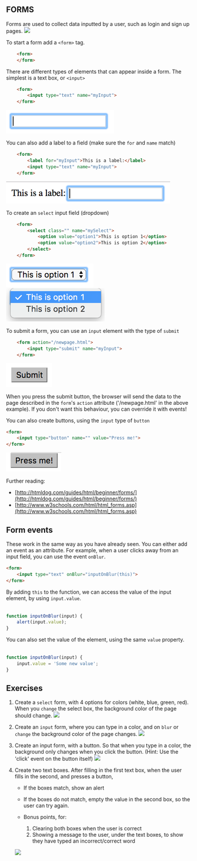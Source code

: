 FORMS
---

Forms are used to collect data inputted by a user, such as login and sign up pages.
![](http://files.www.gethifi.com/posts/html-forms/campaignmonitor.jpg)

To start a form add a `<form>` tag.
```html
    <form>
    </form>
```

There are different types of elements that can appear inside a form.
The simplest is a text box, or `<input>`

```html
    <form>
        <input type="text" name="myInput">
    </form>
```
![](/images/input.png)

You can also add a label to a field (make sure the `for` and `name` match)
```html
    <form>
        <label for="myInput">This is a label:</label>
        <input type="text" name="myInput">
    </form>
```
![](/images/inputWithLabel.png)


To create an `select` input field (dropdown)
```html
    <form>
        <select class="" name="mySelect">
            <option value="option1">This is option 1</option>
            <option value="option2">This is option 2</option>
        </select>
    </form>
```
![](./images/select.png) ![](./images/selectOpen.png)


To submit a form, you can use an `input` element with the type of `submit`
```html
    <form action="/newpage.html">
        <input type="submit" name="myInput">
    </form>
```
![](./images/submit.png)

When you press the submit button, the browser will send the data to the page described in the `form`'s
`action` attribute ('/newpage.html' in the above example). If you don't want this behaviour,
you can override it with events!

You can also create buttons, using the `input` type of `button`
```html
<form>
    <input type="button" name="" value="Press me!">
</form>
```
![](./images/button.png)


Further reading:
 - [http://htmldog.com/guides/html/beginner/forms/](http://htmldog.com/guides/html/beginner/forms/)
 - [http://www.w3schools.com/html/html_forms.asp](http://www.w3schools.com/html/html_forms.asp)


## Form events
These work in the same way as you have already seen.
You can either add an event as an attribute. For example, when a user clicks away from an input field, you can use the event `onBlur`.
```html
<form>
    <input type="text" onBlur="inputOnBlur(this)">
</form>
```

By adding `this` to the function, we can access the value of the input element, by using `input.value`.

```JavaScript

function inputOnBlur(input) {
    alert(input.value);
}
```

You can also set the value of the element, using the same `value` property.

```JavaScript

function inputOnBlur(input) {
    input.value = 'Some new value';
}
```

## Exercises
1. Create a `select` form, with 4 options for colors (white, blue, green, red). When you `change` the select box, the background color of the page should change.
    ![](http://g.recordit.co/UMCVj9VeIS.gif)
2. Create an `input` form, where you can type in a color, and on `blur` or `change` the background color of the page changes.
    ![](http://g.recordit.co/thtnZljkGi.gif)
3. Create an input form, with a button. So that when you type in a color, the background only changes when you click the button.
    (Hint: Use the 'click' event on the button itself)
![](http://g.recordit.co/hUjd6bQ5o4.gif)
4. Create two text boxes. After filling in the first text box, when the user fills in the second, and presses a button,
    - If the boxes match, show an alert
    - If the boxes do not match, empty the value in the second box, so the user can try again.

    - Bonus points, for:
        1. Clearing both boxes when the user is correct
        2. Showing a message to the user, under the text boxes, to show they have typed an incorrect/correct word

    ![](http://g.recordit.co/r8cE85eJQ1.gif)
